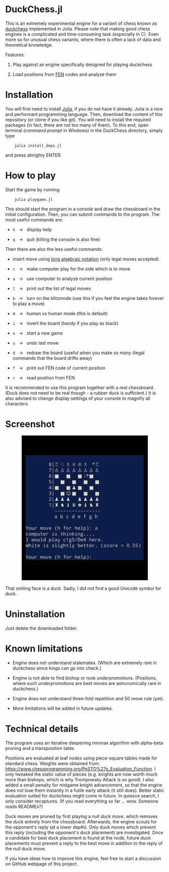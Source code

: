 # DuckChess.jl

This is an extremely experimental engine for a variant of chess known as [duckchess](https://duckchess.com/) implemented in Julia. Please note that making good chess engines is a complicated and time-consuming task (especially in C). Even more so for unusual chess variants, where there is often a lack of data and theoretical knowledge.

Features:

1) Play against an engine specifically designed for playing duckchess

2) Load positions from [FEN](https://en.wikipedia.org/wiki/Forsyth%E2%80%93Edwards_Notation) codes and analyze them

# Installation

You will first need to install [Julia](https://julialang.org/), if you do not have it already. Julia is a nice and performant programming language. Then, download the content of this repository (or clone if you like git). You will need to install the required packages (in fact, there are not too many of them). To this end, open terminal (<i>command prompt</i> in Windows) in the DuckChess directory, simply type  

```
    julia install_deps.jl
```

and press almighty ENTER.

# How to play

Start the game by running

```
    julia playgame.jl
```
This should start the program in a console and draw the chessboard in the initial configuration. Then, you can submit commands to the program. The most useful commands are:

* ``h`` &nbsp; ->  &nbsp; display help

* ``q`` &nbsp; ->  &nbsp; quit (killing the console is also fine)

Then there are also the less useful commands:

* insert move using [long algebraic notation](https://en.wikipedia.org/wiki/Algebraic_notation_(chess)) (only legal moves accepted)

* ``c``  &nbsp; ->  &nbsp; make computer play for the side which is to move 

* ``a`` &nbsp; ->  &nbsp; use computer to analyze current position

* ``l``  &nbsp; ->  &nbsp; print out the list of legal moves

* ``b``  &nbsp; ->  &nbsp; turn on the blitzmode (use this if you feel the engine takes forever to play a move)

* ``H`` &nbsp; ->  &nbsp; human vs human mode (this is default)

* ``i`` &nbsp; ->  &nbsp; invert the board (handy if you play as black)

* ``n`` &nbsp; ->  &nbsp; start a new game

* ``u`` &nbsp; ->  &nbsp; undo last move

* ``d`` &nbsp; ->  &nbsp; redraw the board (useful when you make so many illegal commands that the board drifts away)

* ``f`` &nbsp; ->  &nbsp; print out FEN code of current position

* ``r`` &nbsp; ->  &nbsp; read position from FEN

It is recommended to use this program together with a real chessboard. (Duck does not need to be real though - a rubber duck is sufficient.) It is also advised to change display settings of your console to magnify all characters.

# Screenshot
<center>
<img src="assets/screenshot.png" alt="Here be a screenshot." width="400"/>
</center>

That smiling face is a duck. Sadly, I did not find a good Unicode symbol for duck.


# Uninstallation

Just delete the downloaded folder.

# Known limitations

* Engine does not understand stalemates. (Which are extremely rare in duckchess since kings can go into check.)

* Engine is not able to find bishop or rook underpromotions. (Positions, where such underpromotions are best moves are astronomically rare in duckchess.)

* Engine does not understand three-fold repetition and 50 move rule (yet).

* More limitations will be added in future updates.

# Technical details

The program uses an iterative deepening minmax algorithm with alpha-beta pruning and a transposition table. 

Positions are evaluated at leaf nodes using piece-square tables made for standard chess. Weights were obtained from: https://www.chessprogramming.org/PeSTO%27s_Evaluation_Function. I only tweaked the static value of pieces (e.g. knights are now worth much more than bishops, which is why Trompowsky Attack is so good). I also added a small penalty for midgame knight advancement, so that the engine does not lose them instantly in a futile early attack (it still does). Better static evaluation suited for duckchess might come in future. In quiesce search, I only consider recaptures. (If you read everything so far ... wow. Someone reads READMEs?) 

Duck moves are pruned by first playing a <i>null duck move</i>, which removes the duck entirely from the chessboard. Afterwards, the engine scouts for the opponent's reply (at a lower depth). Only duck moves which prevent this reply (including the opponent's duck placement) are investigated. Once a candidate for best duck placement is found at the node, future duck placements must prevent a reply to the best move in addition to the reply of the null duck move.

If you have ideas how to improve this engine, feel free to start a discussion on GitHub webpage of this project.